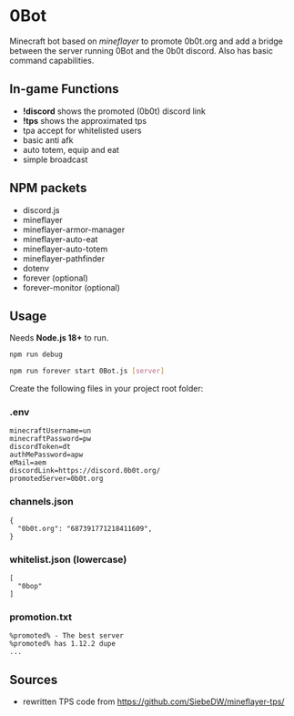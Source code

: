 # 0Bot
Minecraft bot based on *mineflayer* to promote 0b0t.org and add a bridge between the server running 0Bot and the 0b0t discord. Also has basic command capabilities.

## In-game Functions
- **!discord** shows the promoted (0b0t) discord link
- **!tps** shows the approximated tps
- tpa accept for whitelisted users
- basic anti afk
- auto totem, equip and eat
- simple broadcast

## NPM packets
- discord.js
- mineflayer
- mineflayer-armor-manager
- mineflayer-auto-eat
- mineflayer-auto-totem
- mineflayer-pathfinder
- dotenv
- forever (optional)
- forever-monitor (optional)

## Usage
Needs **Node.js 18+** to run.

```sh
npm run debug
```

```sh
npm run forever start 0Bot.js [server]
```

Create the following files in your project root folder:

### .env
	minecraftUsername=un
	minecraftPassword=pw
	discordToken=dt
	authMePassword=apw
	eMail=aem
	discordLink=https://discord.0b0t.org/
	promotedServer=0b0t.org

### channels.json
	{
	  "0b0t.org": "687391771218411609",
	}

### whitelist.json (lowercase)
	[
	  "0bop"
	]

### promotion.txt
	%promoted% - The best server
	%promoted% has 1.12.2 dupe
	...

## Sources
- rewritten TPS code from https://github.com/SiebeDW/mineflayer-tps/
